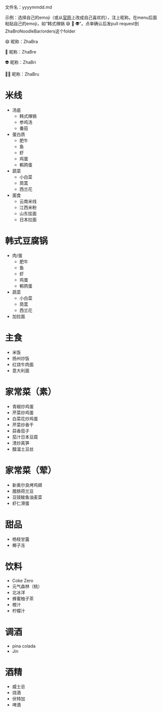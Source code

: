 文件名：yyyymmdd.md

示例：选择自己的emoji（或从[官网](https://unicode.org/emoji/charts/full-emoji-list.html)上改成自己喜欢的），注上昵称。在menu后面粘贴自己的emoji，如“韩式辣锅 :smile: :ghost: :alien:”。点单确认后发pull request到ZhaBroNoodleBar/orders这个folder

:smile: 昵称：ZhaBra

:ghost: 昵称：ZhaBre

:alien: 昵称：ZhaBri

:technologist: 昵称：ZhaBru

# 米线
- 汤底
  - 韩式辣锅
  - 参鸡汤
  - 番茄
- 蛋白质
  - 肥牛
  - 鱼
  - 虾
  - 鸡蛋
  - 鹌鹑蛋
- 蔬菜
  - 小白菜
  - 茼蒿
  - 西兰花
- 面食
  - 云南米线
  - 江西米粉
  - 山东挂面
  - 日本拉面
# 韩式豆腐锅
- 肉/蛋
  - 肥牛
  - 鱼
  - 虾
  - 鸡蛋
  - 鹌鹑蛋
- 蔬菜
  - 小白菜
  - 茼蒿
  - 西兰花
- 加拉面
# 主食
- 米饭
- 扬州炒饭
- 红烧牛肉面
- 意大利面
# 家常菜（素）
- 青椒炒鸡蛋
- 芹菜炒鸡蛋
- 白菜花炒鸡蛋
- 芹菜炒香干
- 蒜香茄子
- 茄汁日本豆腐
- 清炒莴笋
- 醋溜土豆丝
# 家常菜（荤）
- 新奥尔良烤鸡翅
- 腊肠荷兰豆
- 豆豉鲮鱼油麦菜
- 虾仁滑蛋
# 甜品
- 杨枝甘露
- 椰子冻
# 饮料
- Coke Zero
- 元气森林（桃）
- 北冰洋
- 蜂蜜柚子茶
- 橙汁
- 柠檬汁
# 调酒
- pina colada
- Jin
# 酒精
- 威士忌
- 烧酒
- 伏特加
- 啤酒

